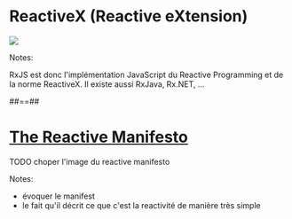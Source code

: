 # ReactiveX (Reactive eXtension)

<div class="full-center">
 <img src="./assets/images/Rx_Logo-512-512.png">
</div>

Notes:

RxJS est donc l'implémentation JavaScript du Reactive Programming et de la norme ReactiveX. Il existe aussi RxJava, Rx.NET, ...

##==##

# [The Reactive Manifesto](https://www.reactivemanifesto.org/)

TODO choper l'image du reactive manifesto

Notes:
- évoquer le manifest
- le fait qu'il décrit ce que c'est la reactivité de manière très simple